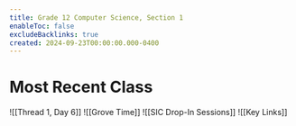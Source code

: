 ```yaml
---
title: Grade 12 Computer Science, Section 1
enableToc: false
excludeBacklinks: true
created: 2024-09-23T00:00:00.000-0400
---
```

# Most Recent Class
![[Thread 1, Day 6]]
![[Grove Time]]
![[SIC Drop-In Sessions]]
![[Key Links]]